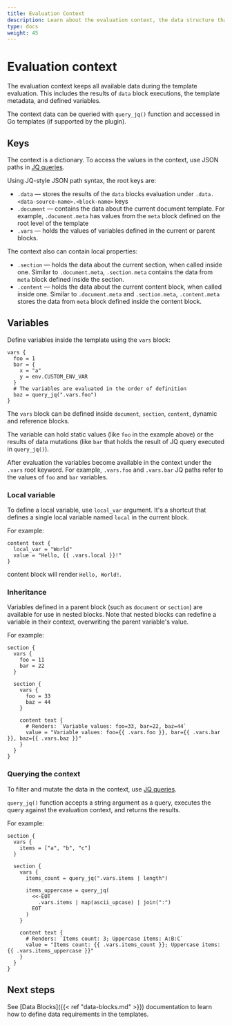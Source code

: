 ```yaml
---
title: Evaluation Context
description: Learn about the evaluation context, the data structure that during rendering holds data available for the Fabric template blocks.
type: docs
weight: 45
---
```


# Evaluation context

The evaluation context keeps all available data during the template evaluation. This includes the
results of `data` block executions, the template metadata, and defined variables.

The context data can be queried with `query_jq()` function and accessed in Go templates (if
supported by the plugin).

## Keys

The context is a dictionary. To access the values in the context, use JSON paths in [JQ queries](https://jqlang.github.io/jq/manual/).

Using JQ-style JSON path syntax, the root keys are:

- `.data` — stores the results of the `data` blocks evaluation under
  `.data.<data-source-name>.<block-name>` keys
- `.document` — contains the data about the current document template. For example, `.document.meta`
  has values from the `meta` block defined on the root level of the template
- `.vars` — holds the values of variables defined in the current or parent blocks.

The context also can contain local properties:

- `.section` — holds the data about the current section, when called inside one. Similar to
  `.document.meta`, `.section.meta` contains the data from `meta` block defined inside the section.
- `.content` — holds the data about the current content block, when called inside one. Similar to
  `.document.meta` and `.section.meta`, `.content.meta` stores the data from `meta` block defined
  inside the content block.

## Variables

Define variables inside the template using the `vars` block:

```hcl
vars {
  foo = 1
  bar = {
    x = "a"
    y = env.CUSTOM_ENV_VAR
  }
  # The variables are evaluated in the order of definition
  baz = query_jq(".vars.foo")
}
```

The `vars` block can be defined inside `document`, `section`, `content`, dynamic and reference blocks.

The variable can hold static values (like `foo` in the example above) or the results of data
mutations (like `bar` that holds the result of JQ query executed in `query_jq()`).

After evaluation the variables become available in the context under the `.vars` root keyword.
For example, `.vars.foo` and `.vars.bar` JQ paths refer to the values of `foo` and `bar` variables.

### Local variable

To define a local variable, use `local_var` argument. It's a shortcut that defines a single local
variable named `local` in the current block.

For example:

```hcl
content text {
  local_var = "World"
  value = "Hello, {{ .vars.local }}!"
}
```

content block will render `Hello, World!`.

### Inheritance

Variables defined in a parent block (such as `document` or `section`) are available for use in
nested blocks. Note that nested blocks can redefine a variable in their context, overwriting the
parent variable's value.

For example:

```hcl
section {
  vars {
    foo = 11
    bar = 22
  }

  section {
    vars {
      foo = 33
      baz = 44
    }

    content text {
      # Renders: `Variable values: foo=33, bar=22, baz=44`
      value = "Variable values: foo={{ .vars.foo }}, bar={{ .vars.bar }}, baz={{ .vars.baz }}"
    }
  }
}
```

### Querying the context

To filter and mutate the data in the context, use [JQ queries](https://jqlang.github.io/jq/manual/).

`query_jq()` function accepts a string argument as a query, executes the query against the
evaluation context, and returns the results.

For example:

```hcl
section {
  vars {
    items = ["a", "b", "c"]
  }

  section {
    vars {
      items_count = query_jq(".vars.items | length")

      items_uppercase = query_jq(
        <<-EOT
          .vars.items | map(ascii_upcase) | join(":")
        EOT
      )
    }

    content text {
      # Renders: `Items count: 3; Uppercase items: A:B:C`
      value = "Items count: {{ .vars.items_count }}; Uppercase items: {{ .vars.items_uppercase }}"
    }
  }
}
```

## Next steps

See [Data Blocks]({{< ref "data-blocks.md" >}}) documentation to learn how to define data requirements in the templates.
